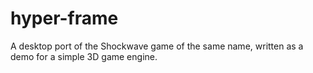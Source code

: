 # hyper-frame
A desktop port of the Shockwave game of the same name, written as a demo for a simple 3D game engine.
